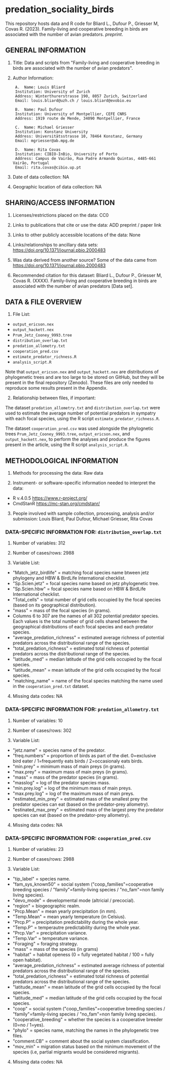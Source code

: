# predation_sociality_birds

This repository hosts data and R code for Bliard L., Dufour P., Griesser M, Covas R. (2023). Family-living and cooperative breeding in birds are associated with the number of avian predators. *preprint*. 


## GENERAL INFORMATION

1. Title: Data and scripts from "Family-living and cooperative breeding in birds are associated with the number of avian predators".

2. Author Information:
	
        A.  Name: Louis Bliard
		Institution: University of Zurich
		Address: Winterthurerstrasse 190, 8057 Zurich, Switzerland
		Email: louis.bliard@uzh.ch / louis.bliard@evobio.eu
	
        B.  Name: Paul Dufour
		Institution: University of Montpellier, CEFE CNRS
		Address: 1919 route de Mende, 34090 Montpellier, France
	
        C.  Name: Michael Griesser
		Institution: Konstanz University
		Address: Universitätsstrasse 10, 78464 Konstanz, Germany
		Email: mgriesser@ab.mpg.de
    
        D.  Name: Rita Covas
		Institution: CIBIO-InBio, University of Porto
		Address: Campus de Vairão, Rua Padre Armando Quintas, 4485-661 Vairão, Portugal
		Email: rita.covas@cibio.up.pt
    
3. Date of data collection: NA

4. Geographic location of data collection: NA


## SHARING/ACCESS INFORMATION

1. Licenses/restrictions placed on the data: CC0

2. Links to publications that cite or use the data: ADD preprint / paper link

3. Links to other publicly accessible locations of the data: None

4. Links/relationships to ancillary data sets: https://doi.org/10.1371/journal.pbio.2000483

5. Was data derived from another source? Some of the data came from https://doi.org/10.1371/journal.pbio.2000483

6. Recommended citation for this dataset: Bliard L., Dufour P., Griesser M, Covas R. (XXXX). Family-living and cooperative breeding in birds are associated with the number of avian predators [Data set].



## DATA & FILE OVERVIEW

1. File List: 
- `output_ericson.nex`
- `output_hackett.nex`
- `Prum_Jetz_Cooney_9993.tree`
- `distribution_overlap.txt`
- `predation_allometry.txt`
- `cooperation_pred.csv`
- `estimate_predator_richness.R`
- `analysis_script.R`

Note that `output_ericson.nex` and `output_hackett.nex` are distributions of phylogenetic trees and are too large to be stored on GitHub, but they will be present in the final repository (Zenodo). These files are only needed to reproduce some results present in the Appendix.

2. Relationship between files, if important: 

The dataset `predation_allometry.txt` and `distribution_overlap.txt` were used to estimate the average number of potential predators in sympatry with each focal species, using the R script `estimate_predator_richness.R`.

The dataset `cooperation_pred.csv` was used alongside the phylognetic trees `Prum_Jetz_Cooney_9993.tree`, `output_ericson.nex`, and `output_hackett.nex`, to perform the analyses and produce the figures present in the article, using the R script `analysis_script.R`.

## METHODOLOGICAL INFORMATION
 
1. Methods for processing the data: Raw data

2. Instrument- or software-specific information needed to interpret the data: 
- R v.4.0.5 https://www.r-project.org/
- CmdStanR https://mc-stan.org/cmdstanr/

3. People involved with sample collection, processing, analysis and/or submission: Louis Bliard, Paul Dufour, Michael Griesser, Rita Covas

### DATA-SPECIFIC INFORMATION FOR: `distribution_overlap.txt`

1. Number of variables: 312

2. Number of cases/rows: 2988

3. Variable List: 
- "Match_jetz_birdlife" = matching focal species name btween jetz phylogeny and HBW & BirdLife International checklist.
- "Sp.Scien.jetz" = focal species name based on jetz phylogenetic tree.
- "Sp.Scien.hbw" = focal species name based on HBW & BirdLife International checklist.
- "Total_cells" = total number of grid cells occupied by the focal species (based on its geographical distribution).
- "mass" = mass of the focal species (in grams).
- Columns 6 to 307 are the names of all 302 potential predator species. Each values is the total number of grid cells shared between the geographical distributions of each focal species and each predator species.
- "average_predation_richness" = estimated average richness of potential predators across the distributional range of the species.
- "total_predation_richness" = estimated total richness of potential predators across the distributional range of the species.
- "latitude_med" = median latitude of the grid cells occupied by the focal species.
- "latitude_mean" = mean latitude of the grid cells occupied by the focal species.
- "matching_name" = name of the focal species matching the name used in the `cooperation_pred.txt` dataset.

4. Missing data codes: NA

### DATA-SPECIFIC INFORMATION FOR: `predation_allometry.txt`

1. Number of variables: 10

2. Number of cases/rows: 302

3. Variable List: 
- "jetz.name" = species name of the predator.
- "freq.numbers" = proportion of birds as part of the diet. 0=exclusive bird eater / 1=frequently eats birds / 2=occasionaly eats birds.
- "min.prey" = minimum mass of main preys (in grams).
- "max.prey" = maximum mass of main preys (in grams).
- "mass" = mass of the predator species (in grams).
- "masslog" = log of the predator species mass.
- "min.prey.log" = log of the minimum mass of main preys.
- "max.prey.log" = log of the maximum mass of main preys.
- "estimated_min_prey" = estimated mass of the smallest prey the predator species can eat (based on the predator-prey allometry).
- "estinated_max_prey" = estimated mass of the largest prey the predator species can eat (based on the predator-prey allometry).

4. Missing data codes: NA

### DATA-SPECIFIC INFORMATION FOR: `cooperation_pred.csv`

1. Number of variables: 23

2. Number of cases/rows: 2988

3. Variable List: 
- "tip_label" = species name.
- "fam_sys_known50" = social system ("coop_families"=cooperative breeding species / "family"=family-living species / "no_fam"=non family living species).
- "devo_mode" = developmental mode (altricial / precocial).
- "region" = biogeographic realm.
- "Prcp.Mean" = mean yearly precipitation (in mm).
- "Temp.Mean" = mean yearly temperature (in Celsius).
- "Prcp.P" = precipitation predictability during the whole year.
- "Temp.P" = temperautre predictability during the whole year.
- "Prcp.Var" = precipitation variance.
- "Temp.Var" = temperature variance.
- "Foraging" = foraging strategy.
- "mass" = mass of the species (in grams)
- "habitat" = habitat openess (0 = fully vegetated habitat / 100 = fully open habitat).
- "average_predation_richness" = estimated average richness of potential predators across the distributional range of the species.
- "total_predation_richness" = estimated total richness of potential predators across the distributional range of the species.
- "latitude_mean" = mean latitude of the grid cells occupied by the focal species.
- "latitude_med" = median latitude of the grid cells occupied by the focal species.
- "coop" = social system ("coop_families"=cooperative breeding species / "family"=family-living species / "no_fam"=non family living species).
- "cooperative_breeding" = whether the species is a cooperative breeder (0=no / 1=yes).
- "phylo" = species name, matching the names in the phylogenetic tree files.
- "comment.CB" = comment about the social system classification.
- "mov_min" = migration status based on the minimum movement of the species (i.e, partial migrants would be considered migrants).

4. Missing data codes: NA
